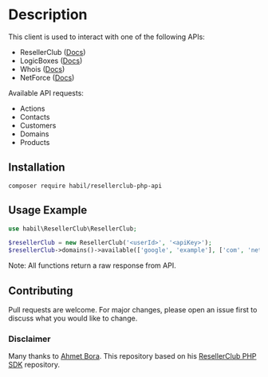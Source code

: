 # Description
This client is used to interact with one of the following APIs:
 * ResellerClub ([Docs](https://resellerclub.webpropanel.com/kb/answer/751))
 * LogicBoxes ([Docs](https://manage.logicboxes.com/kb/node/751))
 * Whois ([Docs](https://manage.whois.com/kb/node/751))
 * NetForce ([Docs](https://location-independent.myorderbox.com/kb/node/751))
 
Available API requests: 
* Actions
* Contacts
* Customers
* Domains
* Products

## Installation
```console
composer require habil/resellerclub-php-api
```

## Usage Example
```php
use habil\ResellerClub\ResellerClub;

$resellerClub = new ResellerClub('<userId>', '<apiKey>');
$resellerClub->domains()->available(['google', 'example'], ['com', 'net']);
```
Note: All functions return a raw response from API.

## Contributing
Pull requests are welcome. For major changes, please open an issue first to discuss what you would like to change.

### Disclaimer
Many thanks to [Ahmet Bora](https://github.com/afbora "Ahmet Bora"). This repository based on his [ResellerClub PHP SDK](https://github.com/afbora/resellerclub-php-sdk "ResellerClub PHP SDK") repository.